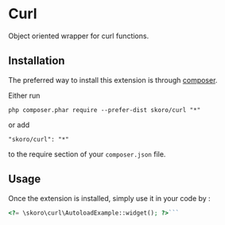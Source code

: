 Curl
====
Object oriented wrapper for curl functions.

Installation
------------

The preferred way to install this extension is through [composer](http://getcomposer.org/download/).

Either run

```
php composer.phar require --prefer-dist skoro/curl "*"
```

or add

```
"skoro/curl": "*"
```

to the require section of your `composer.json` file.


Usage
-----

Once the extension is installed, simply use it in your code by  :

```php
<?= \skoro\curl\AutoloadExample::widget(); ?>```